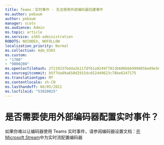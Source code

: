 ```yaml
---
title: Teams：实时事件 - 无法使用外部编码器创建事件
ms.author: pebaum
author: pebaum
manager: scotv
ms.audience: Admin
ms.topic: article
ms.service: o365-administration
ROBOTS: NOINDEX, NOFOLLOW
localization_priority: Normal
ms.collection: Adm_O365
ms.custom:
- "1780"
- "9000208"
ms.openlocfilehash: 2f219337bdda2b11fdf61a9249f7013b600bb69990856e09e56b5ae33ec33dda
ms.sourcegitcommit: b5f7da89a650d2915dc652449623c78be6247175
ms.translationtype: MT
ms.contentlocale: zh-CN
ms.lasthandoff: 08/05/2021
ms.locfileid: "53920025"
---
```

# <a name="need-to-configure-your-live-event-with-an-external-encoder"></a>是否需要使用外部编码器配置实时事件？

如果你难以让编码器使用 Teams 实时事件，请参阅编码器设置文档：[在 Microsoft Stream](https://docs.microsoft.com/stream/live-encoder-setup)中为实时流配置编码器